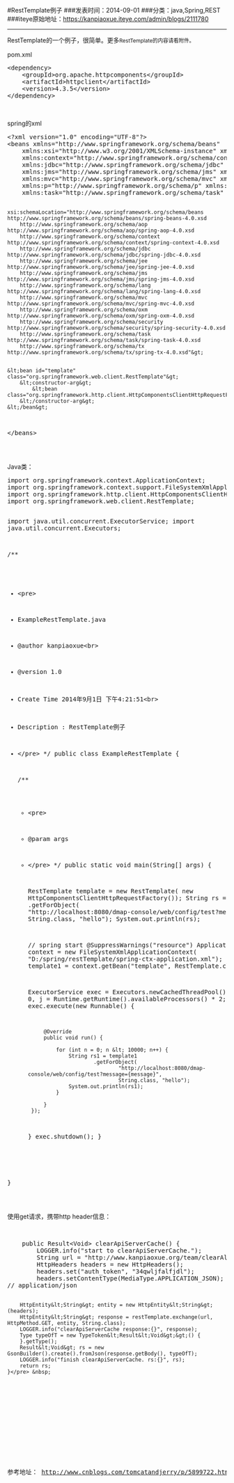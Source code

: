 #RestTemplate例子
###发表时间：2014-09-01
###分类：java,Spring,REST
###iteye原始地址：<a href="https://kanpiaoxue.iteye.com/admin/blogs/2111780" target="_blank">https://kanpiaoxue.iteye.com/admin/blogs/2111780</a>

---

<div class="iteye-blog-content-contain" style="font-size: 14px;"> 
 <p>RestTemplate的一个例子，很简单。更多<span style="font-size: 12px; line-height: 1.5;">RestTemplate</span><span style="font-size: 12px; line-height: 1.5;">的内容请看附件。</span></p> 
 <p>pom.xml</p> 
 <pre name="code" class="java">&lt;dependency&gt;
	&lt;groupId&gt;org.apache.httpcomponents&lt;/groupId&gt;
	&lt;artifactId&gt;httpclient&lt;/artifactId&gt;
	&lt;version&gt;4.3.5&lt;/version&gt;
&lt;/dependency&gt;</pre> 
 <p>&nbsp;</p> 
 <p>spring的xml</p> 
 <pre name="code" class="xml">&lt;?xml version="1.0" encoding="UTF-8"?&gt;
&lt;beans xmlns="http://www.springframework.org/schema/beans"
	xmlns:xsi="http://www.w3.org/2001/XMLSchema-instance" xmlns:aop="http://www.springframework.org/schema/aop"
	xmlns:context="http://www.springframework.org/schema/context"
	xmlns:jdbc="http://www.springframework.org/schema/jdbc" xmlns:jee="http://www.springframework.org/schema/jee"
	xmlns:jms="http://www.springframework.org/schema/jms" xmlns:lang="http://www.springframework.org/schema/lang"
	xmlns:mvc="http://www.springframework.org/schema/mvc" xmlns:oxm="http://www.springframework.org/schema/oxm"
	xmlns:p="http://www.springframework.org/schema/p" xmlns:sec="http://www.springframework.org/schema/security"
	xmlns:task="http://www.springframework.org/schema/task" xmlns:tx="http://www.springframework.org/schema/tx"

	xsi:schemaLocation="http://www.springframework.org/schema/beans http://www.springframework.org/schema/beans/spring-beans-4.0.xsd
		http://www.springframework.org/schema/aop http://www.springframework.org/schema/aop/spring-aop-4.0.xsd
		http://www.springframework.org/schema/context http://www.springframework.org/schema/context/spring-context-4.0.xsd
		http://www.springframework.org/schema/jdbc http://www.springframework.org/schema/jdbc/spring-jdbc-4.0.xsd
		http://www.springframework.org/schema/jee http://www.springframework.org/schema/jee/spring-jee-4.0.xsd
		http://www.springframework.org/schema/jms http://www.springframework.org/schema/jms/spring-jms-4.0.xsd
		http://www.springframework.org/schema/lang http://www.springframework.org/schema/lang/spring-lang-4.0.xsd
		http://www.springframework.org/schema/mvc http://www.springframework.org/schema/mvc/spring-mvc-4.0.xsd
		http://www.springframework.org/schema/oxm http://www.springframework.org/schema/oxm/spring-oxm-4.0.xsd
		http://www.springframework.org/schema/security http://www.springframework.org/schema/security/spring-security-4.0.xsd
		http://www.springframework.org/schema/task http://www.springframework.org/schema/task/spring-task-4.0.xsd
		http://www.springframework.org/schema/tx http://www.springframework.org/schema/tx/spring-tx-4.0.xsd"&gt;


	&lt;bean id="template" class="org.springframework.web.client.RestTemplate"&gt;
		&lt;constructor-arg&gt;
			&lt;bean class="org.springframework.http.client.HttpComponentsClientHttpRequestFactory"/&gt;
		&lt;/constructor-arg&gt;
	&lt;/bean&gt;

	
&lt;/beans&gt;
</pre> 
 <p>&nbsp;</p> 
 <p>Java类：</p> 
 <pre name="code" class="java">import org.springframework.context.ApplicationContext;
import org.springframework.context.support.FileSystemXmlApplicationContext;
import org.springframework.http.client.HttpComponentsClientHttpRequestFactory;
import org.springframework.web.client.RestTemplate;

import java.util.concurrent.ExecutorService;
import java.util.concurrent.Executors;

/**
 * &lt;pre&gt;
 * ExampleRestTemplate.java
 * @author kanpiaoxue&lt;br&gt;
 * @version 1.0
 * Create Time 2014年9月1日 下午4:21:51&lt;br&gt;
 * Description : RestTemplate例子
 * &lt;/pre&gt;
 */
public class ExampleRestTemplate {

    /**
     * &lt;pre&gt;
     * @param args
     * &lt;/pre&gt;
     */
    public static void main(String[] args) {

        RestTemplate template = new RestTemplate(
                new HttpComponentsClientHttpRequestFactory());
        String rs = template
                .getForObject(
                        "http://localhost:8080/dmap-console/web/config/test?message={message}",
                        String.class, "hello");
        System.out.println(rs);

        // spring start
        @SuppressWarnings("resource")
        ApplicationContext context = new FileSystemXmlApplicationContext(
                "D:/spring/restTemplate/spring-ctx-application.xml");
        final RestTemplate template1 = context.getBean("template",
                RestTemplate.class);

        ExecutorService exec = Executors.newCachedThreadPool();
        for (int i = 0, j = Runtime.getRuntime().availableProcessors() * 2; i &lt; j; i++) {
            exec.execute(new Runnable() {

                @Override
                public void run() {

                    for (int n = 0; n &lt; 10000; n++) {
                        String rs1 = template1
                                .getForObject(
                                        "http://localhost:8080/dmap-console/web/config/test?message={message}",
                                        String.class, "hello");
                        System.out.println(rs1);
                    }

                }
            });
        }
        exec.shutdown();
    }

}</pre> 
 <p>&nbsp;</p> 
 <p>使用get请求，携带http header信息：</p> 
 <p>&nbsp;</p> 
 <pre name="code" class="java">    public Result&lt;Void&gt; clearApiServerCache() {
        LOGGER.info("start to clearApiServerCache.");
        String url = "http://www.kanpiaoxue.org/team/clearAllTeamCache";        
        HttpHeaders headers = new HttpHeaders();
        headers.set("auth_token", "34qwljfalfjdl");
        headers.setContentType(MediaType.APPLICATION_JSON);
// application/json

        HttpEntity&lt;String&gt; entity = new HttpEntity&lt;String&gt;(headers);
        HttpEntity&lt;String&gt; response = restTemplate.exchange(url, HttpMethod.GET, entity, String.class);
        LOGGER.info("clearApiServerCache response:{}", response);
        Type typeOfT = new TypeToken&lt;Result&lt;Void&gt;&gt;() {
        }.getType();
        Result&lt;Void&gt; rs = new GsonBuilder().create().fromJson(response.getBody(), typeOfT);
        LOGGER.info("finish clearApiServerCache. rs:{}", rs);
        return rs;
    }</pre> &nbsp; 
 <p>&nbsp;</p> 
 <p>&nbsp;</p> 
 <p>参考地址：&nbsp;<a href="http://www.cnblogs.com/tomcatandjerry/p/5899722.html">http://www.cnblogs.com/tomcatandjerry/p/5899722.html</a></p> 
</div>